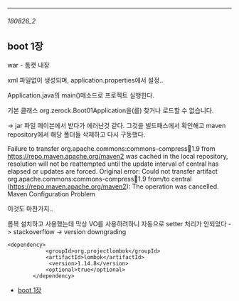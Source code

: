-----------------------------------------

###### 180826_2

boot 1장
-

war - 톰캣 내장

xml 파일없이 생성되며, application.properties에서 설정..


Application.java의  main()메소드로 프로젝트 실행한다.

기본 클래스 org.zerock.Boot01Application을(를) 찾거나 로드할 수 없습니다.

-> jar 파일 메이븐에서 받다가 에러난것 같다. 그것을 빌드패스에서 확인해고 maven repository에서 해당 폴더들 삭제하고 다시 구동했다.


Failure to transfer org.apache.commons:commons-compress:jar:1.9 from https://repo.maven.apache.org/maven2 was cached in the local repository, resolution will not be reattempted until the update interval of central has elapsed or updates are forced. Original error: Could not transfer artifact org.apache.commons:commons-compress:jar:1.9 from/to central (https://repo.maven.apache.org/maven2): The operation was cancelled. Maven Configuration Problem

이것도 마찬가지.. 


롬복 설치하고 사용했는데 막상 VO를 사용하려하니 자동으로 setter 처리가 안되었다 -> stackoverflow -> version downgrading

```
<dependency>
			<groupId>org.projectlombok</groupId>
			<artifactId>lombok</artifactId>
			 <version>1.14.8</version>
			<optional>true</optional>
		</dependency>
```
[](https://stackoverflow.com/questions/28310964/project-lombok-the-method-is-undefined-for-the-type-geofence)

- [boot 1장](#180826_2)
